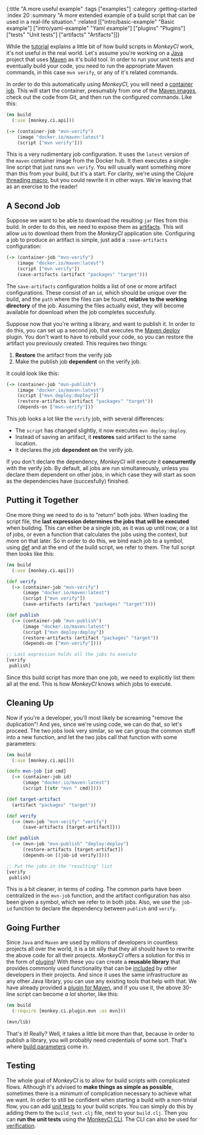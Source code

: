 {:title "A more useful example"
 :tags ["examples"]
 :category :getting-started
 :index 20
 :summary "A more extended example of a build script that can be used in a real-life situation."
 :related [["intro/basic-example" "Basic example"]
           ["intro/yaml-example" "Yaml example"]
           ["plugins" "Plugins"]
	   ["tests" "Unit tests"]
	   ["artifacts" "Artifacts"]]}

While the [tutorial](intro/basic-example) explains a little bit of how build scripts
in *MonkeyCI* work, it's not useful in the real world.  Let's assume you're working on a
[Java](https://en.wikipedia.org/wiki/Java_(programming_language)) project that uses
[Maven](https://en.wikipedia.org/wiki/Apache_Maven) as it's build tool.  In order
to run your unit tests and eventually build your code, you need to run the appropriate
Maven commands, in this case `mvn verify`, or any of it's related commands.

In order to do this automatically using *MonkeyCI*, you will need a [container job](/page/container-jobs).
This will start the container, presumably from one of the [Maven images](https://hub.docker.com/_/maven),
check out the code from Git, and then run the configured commands.  Like this:

```clojure
(ns build
  (:use [monkey.ci.api]))

(-> (container-job "mvn-verify")
    (image "docker.io/maven:latest")
    (script ["mvn verify"]))
```
This is a very rudimentary job configuration.  It uses the `latest` version of the `maven`
container image from the Docker hub.  It then executes a single-line script that just runs
`mvn verify`.  You will usually want something more than this from your build, but it's a start.
For clarity, we're using the Clojure [threading macro](https://clojuredocs.org/clojure_core/clojure.core/-%3E),
but you could rewrite it in other ways.  We're leaving that as an exercise to the reader!

## A Second Job

Suppose we want to be able to download the resulting `jar` files from this build.  In order to
do this, we need to expose them as [artifacts](artifacts/).  This will allow us to download
them from the *MonkeyCI* application site.  Configuring a job to produce an artifact is simple,
just add a `:save-artifacts` configuration:

```clojure
(-> (container-job "mvn-verify")
    (image "docker.io/maven:latest")
    (script ["mvn verify"])
    (save-artifacts (artifact "packages" "target")))
```
The `save-artifacts` configuration holds a list of one or more artifact configurations.
These consist of an `id`, which should be unique over the build, and the `path` where the
files can be found, **relative to the working directory** of the job.  Assuming the files
actually exist, they will become available for download when the job completes succesfully.

Suppose now that you're writing a library, and want to publish it.  In order to do this, you
can set up a second job, that executes the [Maven
deploy](https://maven.apache.org/plugins/maven-deploy-plugin/index.html) plugin.  You don't
want to have to rebuild your code, so you can restore the artifact you previously created.
This requires two things:

 1. **Restore** the artifact from the verify job
 2. Make the publish job **dependent** on the verify job.

It could look like this:

```clojure
(-> (container-job "mvn-publish")
    (image "docker.io/maven:latest")
    (script ["mvn deploy:deploy"])
    (restore-artifacts (artifact "packages" "target"))
    (depends-on ["mvn-verify"]))
```

This job looks a lot like the `verify` job, with several differences:

 - The `script` has changed slightly, it now executes `mvn deploy:deploy`.
 - Instead of saving an artifact, it **restores** said artifact to the same location.
 - It declares the job **dependent on** the verify job.

If you don't declare the dependency, *MonkeyCI* will execute it **concurrently** with the
verify job.  By default, all jobs are run simultaneously, unless you declare them dependent
on other jobs, in which case they will start as soon as the dependencies have (succesfully)
finished.

## Putting it Together

One more thing we need to do is to "return" both jobs.  When loading the script file,
the **last expression determines the jobs that will be executed** when building.  This can
either be a single job, as it was up until now, or a list of jobs, or even a function
that calculates the jobs using the context, but more on that later.  So in order to do
this, we bind each job to a symbol, using [def](https://clojuredocs.org/clojure_core/clojure.core/def)
and at the end of the build script, we refer to them.  The full script then looks like this:

```clojure
(ns build
  (:use [monkey.ci.api]))

(def verify
  (-> (container-job "mvn-verify")
      (image "docker.io/maven:latest")
      (script ["mvn verify"])
      (save-artifacts (artifact "packages" "target"))))

(def publish
  (-> (container-job "mvn-publish")
      (image "docker.io/maven:latest")
      (script ["mvn deploy:deploy"])
      (restore-artifacts (artifact "packages" "target"))
      (depends-on ["mvn-verify"])))

;; Last expression holds all the jobs to execute
[verify
 publish]
```

Since this build script has more than one job, we need to explicitly list them all at the
end.  This is how *MonkeyCI* knows which jobs to execute.

## Cleaning Up

Now if you're a developer, you'll most likely be screaming "remove the duplication"!
And yes, since we're using code, we can do that, so let's proceed.  The two jobs look
very similar, so we can group the common stuff into a new function, and let the two
jobs call that function with some parameters:

```clojure
(ns build
  (:use [monkey.ci.api]))

(defn mvn-job [id cmd]
  (-> (container-job id)
      (image "docker.io/maven:latest")
      (script [(str "mvn " cmd)])))

(def target-artifact
  (artifact "packages" "target"))

(def verify
  (-> (mvn-job "mvn-verify" "verify")
      (save-artifacts [target-artifact]}))

(def publish
  (-> (mvn-job "mvn-publish" "deploy:deploy")
      (restore-artifacts [target-artifact])
      (depends-on [(job-id verify)])))

;; Put the jobs in the "resulting" list
[verify
 publish]
```

This is a bit cleaner, in terms of coding.  The common parts have been centralized in
the `mvn-job` function, and the artifact configuration has also been given a symbol,
which we refer to in both jobs.  Also, we use the `job-id` function to declare the
dependency between `publish` and `verify`.

## Going Further

Since `Java` and `Maven` are used by millions of developers in countless projects all
over the world, it is a bit silly that they all should have to rewrite the above code
for all their projects.  *MonkeyCI* offers a solution for this in the form of
[plugins](plugins/)!  With these you can create a **reusable library** that
provides commonly used functionality that can be [included](deps/) by other
developers in their projects.  And since it uses the same infrastructure as any other
Java library, you can use any existing tools that help with that.  We have already
provided a [plugin for Maven](https://github.com/monkey-projects/plugin-mvn.git), and
if you use it, the above 30-line script can become *a lot* shorter, like this:

```clojure
(ns build
  (:require [monkey.ci.plugin.mvn :as mvn]))

(mvn/lib)
```

That's it!  Really?  Well, it takes a little bit more than that, because in order to
publish a library, you will probably need credentials of some sort.  That's where
[build parameters](params/) come in.

## Testing

The whole goal of *MonkeyCI* is to allow for build scripts with complicated flows.
Although it's advised to **make things as simple as possible**, sometimes there is a
minimum of complication necessary to achieve what we want.  In order to still be
confident when starting a build with a non-trivial flow, you can add [unit tests](tests/)
to your build scripts.  You can simply do this by adding them to the `build_test.clj`
file, next to your `build.clj`.  Then you can **run the unit tests** using the [MonkeyCI
CLI](cli/).  The CLI can also be used for [verification](verification/).
